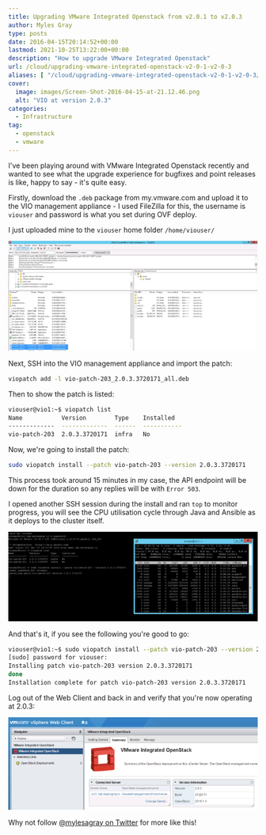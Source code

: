 ```yaml
---
title: Upgrading VMware Integrated Openstack from v2.0.1 to v2.0.3
author: Myles Gray
type: posts
date: 2016-04-15T20:14:52+00:00
lastmod: 2021-10-25T13:22:00+00:00
description: "How to upgrade VMware Integrated Openstack"
url: /cloud/upgrading-vmware-integrated-openstack-v2-0-1-v2-0-3
aliases: [ "/cloud/upgrading-vmware-integrated-openstack-v2-0-1-v2-0-3/amp" ]
cover:
  image: images/Screen-Shot-2016-04-15-at-21.12.46.png
  alt: "VIO at version 2.0.3"
categories:
  - Infrastructure
tag:
  - openstack
  - vmware
---
```


I've been playing around with VMware Integrated Openstack recently and wanted to see what the upgrade experience for bugfixes and point releases is like, happy to say - it's quite easy.

Firstly, download the `.deb` package from my.vmware.com and upload it to the VIO management appliance - I used FileZilla for this, the username is `viouser` and password is what you set during OVF deploy.

I just uploaded mine to the `viouser` home folder `/home/viouser/`

![Filezilla upload of VIO patches][1]

Next, SSH into the VIO management appliance and import the patch:

```sh
viopatch add -l vio-patch-203_2.0.3.3720171_all.deb
```

Then to show the patch is listed:

```sh
viouser@vio1:~$ viopatch list
Name           Version        Type    Installed
-------------  -------------  ------  -----------
vio-patch-203  2.0.3.3720171  infra   No
```

Now, we're going to install the patch:

```sh
sudo viopatch install --patch vio-patch-203 --version 2.0.3.3720171
```

This process took around 15 minutes in my case, the API endpoint will be down for the duration so any replies will be with `Error 503`.

I opened another SSH session during the install and ran `top` to monitor progress, you will see the CPU utilisation cycle through Java and Ansible as it deploys to the cluster itself.

![TOP usage][2]

And that's it, if you see the following you're good to go:

```sh
viouser@vio1:~$ sudo viopatch install --patch vio-patch-203 --version 2.0.3.3720171
[sudo] password for viouser:
Installing patch vio-patch-203 version 2.0.3.3720171
done
Installation complete for patch vio-patch-203 version 2.0.3.3720171
```

Log out of the Web Client and back in and verify that you're now operating at 2.0.3:

![OpenStack Operating Version][3]

Why not follow [@mylesagray on Twitter][4] for more like this!

 [1]: images/Screen-Shot-2016-04-15-at-20.25.01.png
 [2]: images/Screen-Shot-2016-04-15-at-20.48.39.png
 [3]: images/Screen-Shot-2016-04-15-at-21.12.46.png
 [4]: https://twitter.com/mylesagray
